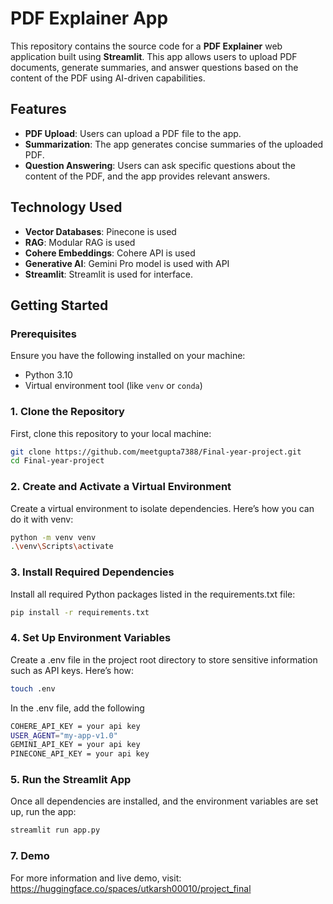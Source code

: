 # PDF Explainer App

This repository contains the source code for a **PDF Explainer** web application built using **Streamlit**. This app allows users to upload PDF documents, generate summaries, and answer questions based on the content of the PDF using AI-driven capabilities.

## Features
- **PDF Upload**: Users can upload a PDF file to the app.
- **Summarization**: The app generates concise summaries of the uploaded PDF.
- **Question Answering**: Users can ask specific questions about the content of the PDF, and the app provides relevant answers.

## Technology Used
- **Vector Databases**: Pinecone is used
- **RAG**: Modular RAG is used
- **Cohere Embeddings**: Cohere API is used
- **Generative AI**: Gemini Pro model is used with API
- **Streamlit**: Streamlit is used for interface.

## Getting Started

### Prerequisites
Ensure you have the following installed on your machine:
- Python 3.10 
- Virtual environment tool (like `venv` or `conda`)

### 1. Clone the Repository

First, clone this repository to your local machine:

```bash
git clone https://github.com/meetgupta7388/Final-year-project.git
cd Final-year-project
```

### 2. Create and Activate a Virtual Environment

Create a virtual environment to isolate dependencies. Here’s how you can do it with venv:

```bash
python -m venv venv
.\venv\Scripts\activate
```

### 3. Install Required Dependencies

Install all required Python packages listed in the requirements.txt file:

```bash
pip install -r requirements.txt
```

### 4. Set Up Environment Variables

Create a .env file in the project root directory to store sensitive information such as API keys. Here’s how:

```bash
touch .env
```

In the .env file, add the following

```bash
COHERE_API_KEY = your api key
USER_AGENT="my-app-v1.0"
GEMINI_API_KEY = your api key
PINECONE_API_KEY = your api key
```

### 5. Run the Streamlit App

Once all dependencies are installed, and the environment variables are set up, run the app:

```bash
streamlit run app.py
```

### 7. Demo

For more information and live demo, visit: https://huggingface.co/spaces/utkarsh00010/project_final
